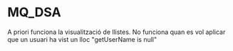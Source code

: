 # MQ_DSA

A priori funciona la visualització de llistes.
No funciona quan es vol aplicar que un usuari ha vist un lloc "getUserName is null"
